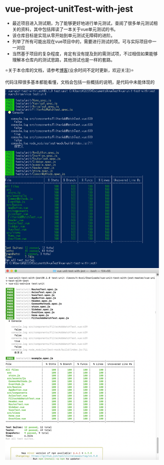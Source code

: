 # vue-project-unitTest-with-jest

+ 最近项目进入测试期，为了能够更好地进行单元测试，查阅了很多单元测试相关的资料，其中包括拜读了一本关于vue单元测试的书。
+ 该仓库目标是实现从零开始到单元测试无障碍的进阶。
+ 列举了所有可能出现在vue项目中的，需要进行测试的项。可与实际项目中一一对应
+ 当然基于项目的复杂程度，肯定有没有提及到的需测试项，不过相信如果能够理解本仓库内的测试思路，其他测试也是一样的套路。

⭐关于本仓库的文档，请参考[博客](https://holylovelqq.github.io/vue/VueUnitTest.html#vue-unittest)(业余时间不定时更新，欢迎关注)⭐ 

代码注释很多基本都能看懂，文档会包括一些概括的说明，是代码中未能体现的

<img  src="/vue-unit-test-with-jest/public/test_result.png" />

<img  src="/vue-unit-test-with-jest/public/スクリーンショット 2019-05-27 16.14.04.png" />
